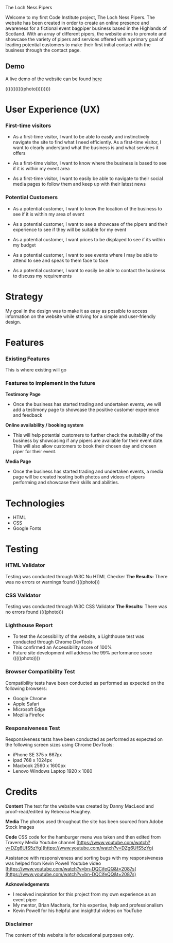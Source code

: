 The Loch Ness Pipers

Welcome to my first Code Institute project, The Loch Ness Pipers. The website has been created in order to create an online presence and awareness for a fictional event bagpiper business based in the Highlands of Scotland. With an array of different pipers, the website aims to promote and showcase the variety of pipers and services offered with a primary goal of leading potential customers to make their first initial contact with the business through the contact page.


## Demo

A live demo of the website can be found [here](https://dannymac90.github.io/PP1-Loch-Ness-Pipers/)

(((((((((((photo)))))))))

# User Experience (UX)

### First-time visitors
 - As a first-time visitor, I want to be able to easily and
   instinctively navigate the site to find what I need efficiently.
   As a first-time visitor, I want to clearly understand what the
   business is and what services it offers
   
 - As a first-time visitor, I want to know where the business is based
   to see if it is within my event area
   
   
 - As a first-time visitor, I want to easily be able to navigate to
   their social media pages to follow them and keep up with their latest
   news

### Potential Customers
 - As a potential customer, I want to know the location of the business to see if it is within my area of event
 
 - As a potential customer, I want to see a showcase of the pipers and their experience to see if they will be suitable for my event
 
 - As a potential customer, I want prices to be displayed to see if its within my budget
 
 - As a potential customer, I want to see events where I may be able to attend to see and speak to them face to face
 
 - As a potential customer, I want to easily be able to contact the business to discuss my requirements

# Strategy
My goal in the design was to make it as easy as possible to access information on the website while striving for a simple and user-friendly design.

# Features
### Existing Features
This is where existing will go

### Features to implement in the future
**Testimony Page**
 - Once the business has started trading and undertaken events, we will add a testimony page to showcase the positive customer experience and feedback
 
 **Online availability / booking system**
 - This will help potential customers to further check the suitability of the business by showcasing if any pipers are available for their event date. This will also allow customers to book their chosen day and chosen piper for their event.

 **Media Page**
 - Once the business has started trading and undertaken events, a media page will be created hosting both photos and videos of pipers performing and showcase their skills and abilities.

# Technologies
 - HTML
 - CSS
 - Google Fonts
 
# Testing
### HTML Validator

Testing was conducted through W3C Nu HTML Checker
**The Results:** 
There was no errors or warnings found
((((photo)))

### CSS Validator

Testing was conducted through W3C CSS Validator
**The Results:** 
There was no errors found
((((photo)))

### Lighthouse Report

 - To test the Accessibility of the website, a Lighthouse test was conducted through Chrome DevTools
 - This confirmed an Accessibility score of 100%
 - Future site development will address the 99% performance score 
 (((((photo))))
 
### Browser Compatibility Test
 Compatibility tests have been conducted as performed as expected on the following browsers:
 
 - Google Chrome
 - Apple Safari
 - Microsoft Edge
 - Mozilla Firefox
 
 ### Responsiveness Test
Responsiveness tests have been conducted as performed as expected on the following screen sizes using Chrome DevTools:
 - iPhone SE 375 x 667px
 - ipad 768 x 1024px
 - Macbook 2560 x 1600px
 - Lenovo Windows Laptop 1920 x 1080

 # Credits
**Content**
The text for the website was created by Danny MacLeod and proof-read/edited by Rebecca Haughey.

**Media**
The photos used throughout the site has been sourced from Adobe Stock Images

**Code**
CSS code for the hamburger menu was taken and then edited from Traversy Media Youtube channel [https://www.youtube.com/watch?v=DZg6UfS5zYg](https://www.youtube.com/watch?v=DZg6UfS5zYg)

Assistance with responsiveness and sorting bugs with my responsiveness was helped from Kevin Powell Youtube video [https://www.youtube.com/watch?v=bn-DQCifeQQ&t=2087s](https://www.youtube.com/watch?v=bn-DQCifeQQ&t=2087s)

**Acknowledgements** 
 - I received inspiration for this project from my own experience as an event piper
 - My mentor, Brian Macharia, for his expertise, help and professionalism
 - Kevin Powell for his helpful and insightful videos on YouTube

### Disclaimer
The content of this website is for educational purposes only.